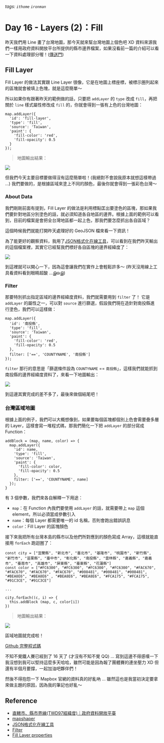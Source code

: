 ###### tags: `ithome` `ironman`
# Day 16 - Layers (2)：Fill

昨天我們用 Line 畫了台灣地圖，那今天就來幫台灣地圖上個色吧 XD
資料來源我們一樣用政府資料開放平台所提供的縣市邊界檔案，如果沒看前一篇的介紹可以看一下資料處理部分喔！([傳送門](https://ithelp.ithome.com.tw/articles/10301879))


## Fill Layer
Fill Layer 的做法其實跟 Line Layer 很像，它是在地圖上標座標，被標示圈列起來的區塊就會被填上色塊，就是這麼簡單～

所以如果你有跟著昨天的範例做的話，只要把 `addLayer` 的 `type` 改成 `fill`，再把關於 `line` 樣式屬性修改成 `fill` 的，你就會得到一張有上色的台灣地圖：

```jsx=
map.addLayer({
  'id': 'fill-layer',
  'type': 'fill',
  'source': 'Taiwan',
  'paint': {
    'fill-color': 'red',
    'fill-opacity': 0.5
  }
});
```

> 地圖輸出結果：

![](https://i.imgur.com/9u9nxv4.png)

但我們今天主要目標要做得沒有這麼簡單啦！(我絕對不會說我原本就想這樣帶過 ...)
我們要做的，是根據區域來塗上不同的顏色，最後你就會得到一張彩色台灣～

### About Data
我們剛剛前面有提到，Fill Layer 的做法是利用標點匡出要塗色的區塊，那如果我們要針對地區分別塗色的話，就必須知道各自地區的邊界。根據上面的範例可以看到，目前的檔案是會把全台灣地區都一起上色，那我們要怎麼抓出各自區域？

這個時候我們就能打開昨天處理好的 GeoJSON 檔來看一下資訊！

為了能更好的觀察資料，我用了[JSON格式化在線工具](https://coding.tools/tw/json-formatter)，可以看到在我們昨天輸出的這個檔案裡，其實它已經幫我們標好各自區塊的邊界經緯度了：

![](https://i.imgur.com/xHHHUbK.png)

到這裡就可以開心一下，因為這會讓我們在實作上會輕鬆許多～
(昨天沒用線上工具看資料看到眼睛超酸 ...இɷஇ)

### Filter
那要特別抓出指定區域的邊界經緯度資料，我們就需要用到 `filter` 了！
它是 `addLayer` 的屬性之一，可以對 `source` 進行篩選，假設我們現在造針對南投縣進行塗色，我們可以這樣做：

```jsx=
map.addLayer({
  'id': '南投縣',
  'type': 'fill',
  'source': 'Taiwan',
  'paint': {
    'fill-color': 'red',
    'fill-opacity': 0.5
  },
  filter: ['==', 'COUNTYNAME', '南投縣']
});
```

`filter` 那行的意思是「篩選條件設為 `COUNTYNAME` == `南投縣`」，這樣我們就能抓到南投縣的邊界經緯度資料了，來看一下地圖輸出：

![](https://i.imgur.com/WJkEI3X.png)

到這邊其實完成的差不多了，最後來做個結尾吧！

### 台灣區域地圖
根據上面的例子，我們可以大概想像到，如果要每個區塊都個別上色會需要疊多層的 Layer，這樣會寫一堆程式碼，那我們簡化一下把 `addLayer` 的部分寫成 Function：

```jsx=
addBlock = (map, name, color) => {
  map.addLayer({
    'id': name,
    'type': 'fill',
    'source': 'Taiwan',
    'paint': {
      'fill-color': color,
      'fill-opacity': 0.5
    },
    filter: ['==', 'COUNTYNAME', name]
  });
}
```

有 3 個參數，我們來各自解釋一下用途：
- `map`：在 Function 內我們要使用 `addLayer` 的話，就需要帶上 `map` 這個 element，所以必須當成參數引入
- `name`：每個 Layer 都需要唯一的 id 名稱，否則會跑出錯誤訊息
- `color`：Fill Layer 的區塊顏色

接下來我把所有台灣本島的縣市以及他們所對應到的顏色寫成 Array，這樣就能直接用 `forEach` 跑迴圈了：

```jsx=
const city = ["宜蘭縣", "新北市", "臺北市", "基隆市", "桃園市", "新竹縣", "新竹市", "苗栗縣", "臺中市", "彰化縣", "南投縣", "雲林縣", "嘉義縣", "嘉義市", "臺南市", "高雄市", "屏東縣", "臺東縣", "花蓮縣"]
const color = ["#FC6300", "#FC6300", "#FC6300", "#FC6300", "#FAC670", "#FAC670", "#FAC670", "#FAC670", "#008481", "#008481", "#008481", "#BEA8E6", "#BEA8E6" , "#BEA8E6", "#BEA8E6", "#FCA175", "#FCA175", "#91C3CE", "#91C3CE"]

...

city.forEach((c, i) => {
  this.addBlock (map, c, color[i])
})
```

> 地圖輸出結果：

![](https://i.imgur.com/qzFi521.png)

區域地圖就完成啦！

[Github 完整程式碼](https://github.com/no-ttt/ithome/tree/Fill_Layer)


不知不覺鐵人賽已經到了 16 天了 (才沒有不知不覺 QQ) ...
寫到這邊不得感嘆一下我沒想到我可以堅持這麼多天哈哈，雖然可能是因為報了團體賽的連坐壓力 XD
但還有半個月要撐，一起加油吧夥伴們！

然後不得抱怨一下 Mapbox 官網的資料真的好亂吶 ...
雖然這也是我當初決定要拿來做主題的原因，因為我的筆記也好亂～


## Reference
- [直轄市、縣市界線(TWD97經緯度)｜政府資料開放平臺](https://data.gov.tw/dataset/7442)
- [mapshaper](https://mapshaper.org/)
- [JSON格式化在線工具](https://coding.tools/tw/json-formatter)
- [Filter](https://docs.mapbox.com/help/glossary/filter/)
- [Fill Layer properties](https://docs.mapbox.com/mapbox-gl-js/style-spec/layers/#fill)
